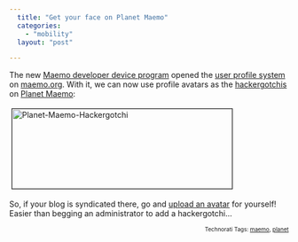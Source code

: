 ```yaml
---
  title: "Get your face on Planet Maemo"
  categories: 
    - "mobility"
  layout: "post"

---
```

The new <a href="http://maemo.org/news/announcements/view/1192708879.html">Maemo developer device program</a> opened the <a href="https://maemo.org/profile/">user profile system</a> on <a href="http://maemo.org/">maemo.org</a>. With it, we can now use profile avatars as the <a href="http://en.wikipedia.org/wiki/Hackergotchi">hackergotchis</a> on <a href="http://maemo.org/news/planet-maemo/">Planet Maemo</a>:

<img src="https://d2vqpl3tx84ay5.cloudfront.net/planet-maemo-hackergotchi.jpg" height="144" width="397" border="1" hspace="4" vspace="4" alt="Planet-Maemo-Hackergotchi" />

So, if your blog is syndicated there, go and <a href="https://maemo.org/profile/publish/">upload an avatar</a> for yourself! Easier than begging an administrator to add a hackergotchi...

<p style="text-align:right;font-size:10px;">Technorati Tags: <a href="http://www.technorati.com/tag/maemo" rel="tag">maemo</a>, <a href="http://www.technorati.com/tag/planet" rel="tag">planet</a></p>
